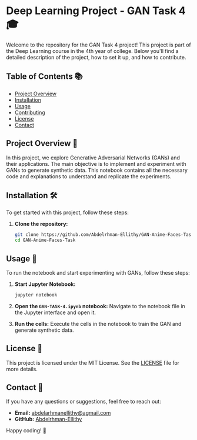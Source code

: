 # Deep Learning Project - GAN Task 4 🎓

Welcome to the repository for the GAN Task 4 project! This project is part of the Deep Learning course in the 4th year of college. Below you'll find a detailed description of the project, how to set it up, and how to contribute.

## Table of Contents 📚
- [Project Overview](#project-overview)
- [Installation](#installation)
- [Usage](#usage)
- [Contributing](#contributing)
- [License](#license)
- [Contact](#contact)

## Project Overview 📝
In this project, we explore Generative Adversarial Networks (GANs) and their applications. The main objective is to implement and experiment with GANs to generate synthetic data. This notebook contains all the necessary code and explanations to understand and replicate the experiments.

## Installation 🛠️
To get started with this project, follow these steps:

1. **Clone the repository:**
    ```bash
    git clone https://github.com/Abdelrhman-Ellithy/GAN-Anime-Faces-Task.git
    cd GAN-Anime-Faces-Task
    ```

## Usage 🚀
To run the notebook and start experimenting with GANs, follow these steps:

1. **Start Jupyter Notebook:**
    ```bash
    jupyter notebook
    ```

2. **Open the `GAN-TASK-4.ipynb` notebook:**
    Navigate to the notebook file in the Jupyter interface and open it.

3. **Run the cells:**
    Execute the cells in the notebook to train the GAN and generate synthetic data.

## License 📄
This project is licensed under the MIT License. See the [LICENSE](LICENSE) file for more details.

## Contact 📧
If you have any questions or suggestions, feel free to reach out:

- **Email:** abdelarhmanellithy@agmail.com
- **GitHub:** [Abdelrhman-Ellithy](https://github.com/Abdelrhman-Ellithy)

Happy coding! 🎉